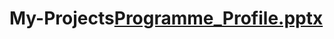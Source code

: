 # My-Projects[Programme_Profile.pptx](https://github.com/user-attachments/files/17084388/Programme_Profile.pptx)
